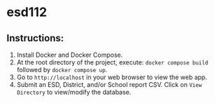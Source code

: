 # esd112

## Instructions:

1. Install Docker and Docker Compose.
2. At the root directory of the project, execute: `docker compose build` followed by `docker compose up`.
3. Go to `http://localhost` in your web browser to view the web app.
4. Submit an ESD, District, and/or School report CSV. Click on `View Directory` to view/modify the database.
